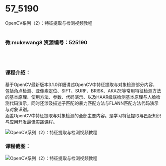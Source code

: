 # 57_5190
OpenCV系列（2）：特征提取与检测视频教程
<br/></br>
<h3>微:mukewang8 资源编号：525190</h3>
<br/></br>
<h3>课程介绍：</h3>
<p>基于<a title="查看与 OpenCV 相关的文章" target="_blank">OpenCV</a>最新版本3.1.0详细讲述<a title="查看与 OpenCV 相关的文章" target="_blank">OpenCV</a>中特征提取与对象检测部分内容，包括角点检测、亚像素定位、SIFT、SURF、BRISK、AKAZE等常用特征检测方法的基本原理、使用方法、参数、代码演示、以及HAAR级联检测基本原理与人脸检测代码演示，同时还涉及描述子匹配的暴力匹配方法与FLANN匹配方法代码演示与对象识别。<br>
涵盖OpenCV中特征提取与对象检测的全部主要内容。是学习特征提取与匹配知识与应用开发最佳实践课程。</p>
<p><img src="https://www.ko996.com/wp-content/uploads/img/2019/06/1-36-300x176.png" alt="OpenCV系列（2）：特征提取与检测视频教程"></p>
<h3>课程截图：</h3>
<p><img src="https://www.ko996.com/wp-content/uploads/img/2019/06/2-35.png" alt="OpenCV系列（2）：特征提取与检测视频教程"></p>
